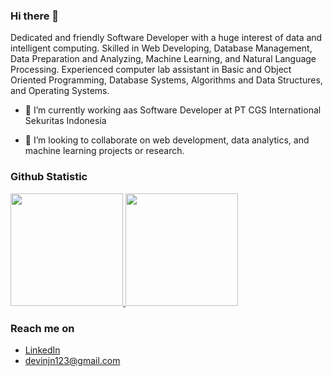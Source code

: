 ### Hi there 👋

Dedicated and friendly Software Developer with a huge interest of data and intelligent computing. Skilled in Web Developing, Database Management, Data Preparation and Analyzing, Machine Learning, and Natural Language Processing. Experienced computer lab assistant in Basic and Object Oriented Programming, Database Systems, Algorithms and Data Structures, and Operating Systems.

- 🔭 I’m currently working aas Software Developer at PT CGS International Sekuritas Indonesia
<!-- - 🌱 I’m currently learning Machine Learning on Bangkit Academy 2023 -->
- 👯 I’m looking to collaborate on web development, data analytics, and machine learning projects or research.
<!-- - 🤔 I’m looking for help with ... -->
<!-- - 💬 Ask me about ... -->
<!-- - 📫 How to reach me: ... -->
<!-- - 😄 Pronouns: ... -->
<!-- - ⚡ Fun fact: ... -->

### Github Statistic
<p align="left">
<a href="https://github.com/devinjnugraha">
  <img height="180em" src="https://github-readme-stats-eight-theta.vercel.app/api?username=devinjnugraha&show_icons=true&theme=algolia&include_all_commits=true&count_private=true"/>
  <img height="180em" src="https://github-readme-stats-eight-theta.vercel.app/api/top-langs/?username=devinjnugraha&layout=compact&langs_count=8&theme=algolia"/>
</a>
</p>

### Reach me on
- <a href="https://linkedin.com/in/devinjnugraha/">LinkedIn</a>
- devinjn123@gmail.com
